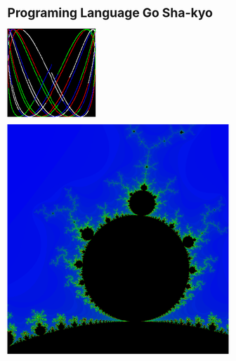 # Programing Language Go Sha-kyo

![hogehoge](./chap1/excercise1-6/hoge.gif)

![hogehoge](./chap3/exercise3.6/hoge.png)